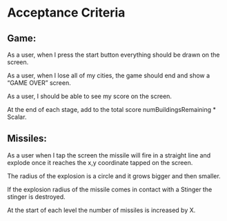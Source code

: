 # Acceptance Criteria

## Game:
As a user, when I press the start button everything should be drawn on the screen.

As a user, when I lose all of my cities, the game should end and show a “GAME OVER” screen.

As a user, I should be able to see my score on the screen.

At the end of each stage, add to the total score numBuildingsRemaining * Scalar.

## Missiles:
As a user when I tap the screen the missile will fire in a straight line and explode once it reaches the x,y coordinate tapped on the screen.

The radius of the explosion is a circle and it grows bigger and then smaller.

If the explosion radius of the missile comes in contact with a Stinger the stinger is destroyed.

At the start of each level the number of missiles is increased by X.

